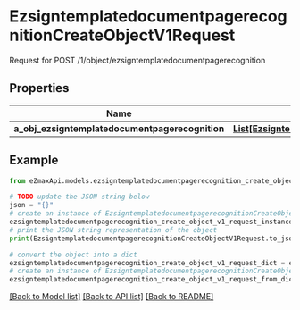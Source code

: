 # EzsigntemplatedocumentpagerecognitionCreateObjectV1Request

Request for POST /1/object/ezsigntemplatedocumentpagerecognition

## Properties

Name | Type | Description | Notes
------------ | ------------- | ------------- | -------------
**a_obj_ezsigntemplatedocumentpagerecognition** | [**List[EzsigntemplatedocumentpagerecognitionRequestCompound]**](EzsigntemplatedocumentpagerecognitionRequestCompound.md) |  | 

## Example

```python
from eZmaxApi.models.ezsigntemplatedocumentpagerecognition_create_object_v1_request import EzsigntemplatedocumentpagerecognitionCreateObjectV1Request

# TODO update the JSON string below
json = "{}"
# create an instance of EzsigntemplatedocumentpagerecognitionCreateObjectV1Request from a JSON string
ezsigntemplatedocumentpagerecognition_create_object_v1_request_instance = EzsigntemplatedocumentpagerecognitionCreateObjectV1Request.from_json(json)
# print the JSON string representation of the object
print(EzsigntemplatedocumentpagerecognitionCreateObjectV1Request.to_json())

# convert the object into a dict
ezsigntemplatedocumentpagerecognition_create_object_v1_request_dict = ezsigntemplatedocumentpagerecognition_create_object_v1_request_instance.to_dict()
# create an instance of EzsigntemplatedocumentpagerecognitionCreateObjectV1Request from a dict
ezsigntemplatedocumentpagerecognition_create_object_v1_request_from_dict = EzsigntemplatedocumentpagerecognitionCreateObjectV1Request.from_dict(ezsigntemplatedocumentpagerecognition_create_object_v1_request_dict)
```
[[Back to Model list]](../README.md#documentation-for-models) [[Back to API list]](../README.md#documentation-for-api-endpoints) [[Back to README]](../README.md)


